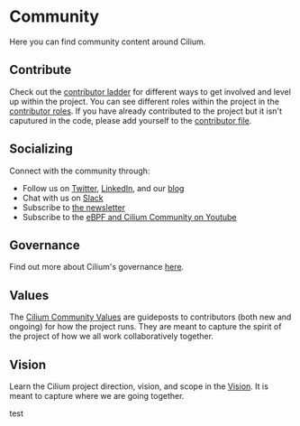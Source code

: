 # Community

Here you can find community content around Cilium.

## Contribute

Check out the [contributor ladder](CONTRIBUTOR-LADDER.md) for different ways to get involved and level up within the project. You can see different roles within the project in the [contributor roles](CONTRIBUTOR-ROLES.md). If you have already contributed to the project but it isn't caputured in the code, please add yourself to the [contributor file](CONTRIBUTORS.md).

## Socializing

Connect with the community through:

* Follow us on [Twitter](https://twitter.com/ciliumproject), [LinkedIn](https://www.linkedin.com/company/cilium/), and our [blog](https://cilium.io/blog/)
* Chat with us on [Slack](https://cilium.io/slack)
* Subscribe to [the newsletter](https://cilium.io/newsletter)
* Subscribe to the [eBPF and Cilium Community on Youtube](https://www.youtube.com/channel/UCJFUxkVQTBJh3LD1wYBWvuQ)

## Governance

Find out more about Cilium's governance [here](./GOVERNANCE.md).

## Values

The [Cilium Community Values](https://github.com/cilium/community/blob/main/VALUES.md) are guideposts to contributors (both new and ongoing) for how the project runs. They are meant to capture the spirit of the project of how we all work collaboratively together.

## Vision

Learn the Cilium project direction, vision, and scope in the [Vision](https://github.com/cilium/community/blob/main/VISION.md). It is meant to capture where we are going together.

test
